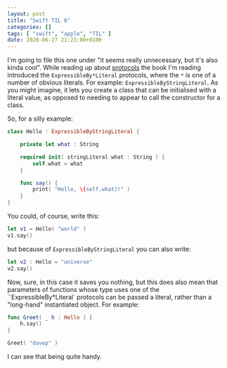 ```yaml
---
layout: post
title: "Swift TIL 6"
categories: []
tags: [ "swift", "apple", "TIL" ]
date: 2020-06-27 21:23:00+0100
---
```


I'm going to file this one under "it seems really unnecessary, but it's also
kinda cool". While reading up about
[protocols](https://docs.swift.org/swift-book/LanguageGuide/Protocols.html)
the book I'm reading introduced the `ExpressibleBy*Literal` protocols, where
the `*` is one of a number of obvious literals. For example:
`ExpressibleByStringLiteral`. As you might imagine, it lets you create a
class that can be initialised with a literal value, as opposed to needing to
appear to call the constructor for a class.

So, for a silly example:

```swift
class Hello : ExpressibleByStringLiteral {

    private let what : String

    required init( stringLiteral what : String ) {
        self.what = what
    }

    func say() {
        print( "Hello, \(self.what)!" )
    }
}
```

You could, of course, write this:

```swift
let v1 = Hello( "world" )
v1.say()
```

but because of `ExpressibleByStringLiteral` you can also write:

```swift
let v2 : Hello = "universe"
v2.say()
```

Now, sure, in this case it saves you nothing, but this does also mean that
parameters of functions whose type uses one of the ``ExpressibleBy*Literal`
protocols can be passed a literal, rather than a "long-hand" instantiated
object. For example:

```swift
func Greet( _ h : Hello ) {
    h.say()
}

Greet( "davep" )
```

I can see that being quite handy.

[//]: # (2020-06-27-swift-til-6.md ends here)

